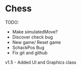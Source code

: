 # Chess


TODO:
- Make simulatedMove?
- Discover check bug
- New game/ Reset game
- SchackPos Bug
- Fix git and github

v1.5 - Added UI and Graphics class
